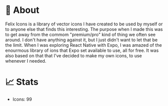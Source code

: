 # :closed_book: About

Felix Icons is a library of vector icons I have created to be used by myself or to anyone else that finds this interesting. The purpose when I made this was to get away from the commom "premium/pro" kind of thing we often see around. I don't have anything against it, but I just didn't want to let that be the limit. When I was exploring React Native with Expo, I was amazed of the enourmous library of ions that Expo set available to use, all for free. It was also based on that that I've decided to make my own icons, to use whenever I needed.

# 📈 Stats
- Icons: 99
